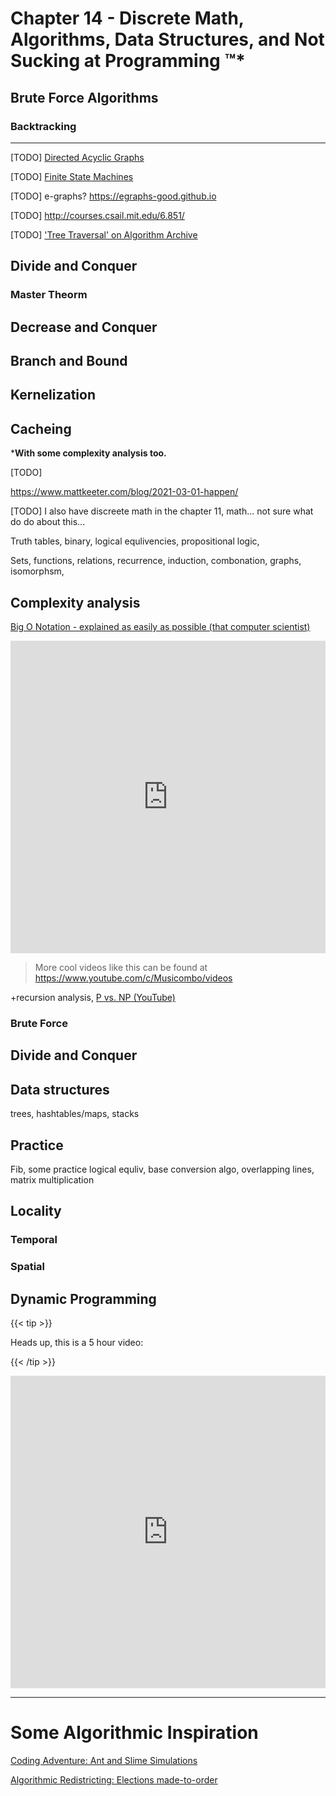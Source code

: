 # Chapter 14 - Discrete Math, Algorithms, Data Structures, and Not Sucking at Programming ™*



## Brute Force Algorithms

### Backtracking

---

[TODO] [Directed Acyclic Graphs](https://en.wikipedia.org/wiki/Directed_acyclic_graph) 

[TODO] [Finite State Machines](https://en.wikipedia.org/wiki/Finite-state_machine)

[TODO] e-graphs? https://egraphs-good.github.io

[TODO] http://courses.csail.mit.edu/6.851/

[TODO]  ['Tree Traversal' on Algorithm Archive](https://www.algorithm-archive.org/contents/tree_traversal/tree_traversal.html)

## Divide and Conquer

### Master Theorm

## Decrease and Conquer



## Branch and Bound



## Kernelization



## Cacheing







***With some complexity analysis too.**

[TODO]

https://www.mattkeeter.com/blog/2021-03-01-happen/

[TODO] I also have discreete math in the chapter 11, math... not sure what do do about this...

Truth tables, binary, logical equlivencies, propositional logic,

Sets, functions, relations, recurrence, induction, combonation, graphs, isomorphsm,

## Complexity analysis

[Big O Notation - explained as easily as possible (that computer scientist)](/home/vega/Downloads/newDrums)

<iframe width="100%" height="500" src="https://www.youtube.com/embed/LOZTuMds3LM" frameborder="0" allow="accelerometer; autoplay; clipboard-write; encrypted-media; gyroscope; picture-in-picture" allowfullscreen></iframe>

> More cool videos like this can be found at https://www.youtube.com/c/Musicombo/videos

+recursion analysis, [P vs. NP (YouTube)](https://www.youtube.com/watch?v=YX40hbAHx3s)

### Brute Force

## Divide and Conquer



## Data structures

trees, hashtables/maps, stacks

## Practice

Fib, some practice logical equliv, base conversion algo, overlapping lines, matrix multiplication

## Locality

### Temporal

### Spatial

## Dynamic Programming

{{< tip >}}

Heads up, this is a 5 hour video:

{{< /tip >}}

<iframe width="100%" height="500" src="https://www.youtube.com/embed/oBt53YbR9Kk" frameborder="0" allow="accelerometer; autoplay; clipboard-write; encrypted-media; gyroscope; picture-in-picture" allowfullscreen></iframe>

---

# Some Algorithmic Inspiration

[Coding Adventure: Ant and Slime Simulations](https://www.youtube.com/watch?v=9DiHy5ZHzN0)

[Algorithmic Redistricting: Elections made-to-order](https://www.youtube.com/watch?v=9DiHy5ZHzN0)

